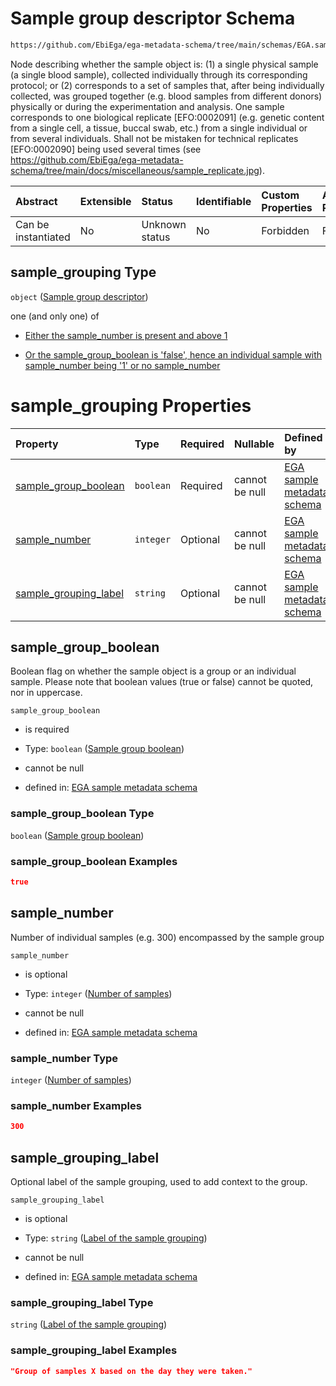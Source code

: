# Sample group descriptor Schema

```txt
https://github.com/EbiEga/ega-metadata-schema/tree/main/schemas/EGA.sample.json#/properties/sample_grouping
```

Node describing whether the sample object is: (1) a single physical sample (a single blood sample), collected individually through its corresponding protocol; or (2) corresponds to a set of samples that, after being individually collected, was grouped together (e.g. blood samples from different donors) physically or during the experimentation and analysis. One sample corresponds to one biological replicate \[EFO:0002091] (e.g. genetic content from a single cell, a tissue, buccal swab, etc.) from a single individual or from several individuals. Shall not be mistaken for technical replicates \[EFO:0002090] being used several times (see <https://github.com/EbiEga/ega-metadata-schema/tree/main/docs/miscellaneous/sample_replicate.jpg>).

| Abstract            | Extensible | Status         | Identifiable | Custom Properties | Additional Properties | Access Restrictions | Defined In                                                        |
| :------------------ | :--------- | :------------- | :----------- | :---------------- | :-------------------- | :------------------ | :---------------------------------------------------------------- |
| Can be instantiated | No         | Unknown status | No           | Forbidden         | Forbidden             | none                | [EGA.sample.json*](../out/EGA.sample.json "open original schema") |

## sample_grouping Type

`object` ([Sample group descriptor](ega-17-properties-sample-group-descriptor.md))

one (and only one) of

*   [Either the sample_number is present and above 1](ega-17-properties-sample-group-descriptor-oneof-either-the-sample_number-is-present-and-above-1.md "check type definition")

*   [Or the sample_group_boolean is 'false', hence an individual sample with sample_number being '1' or no sample_number](ega-17-properties-sample-group-descriptor-oneof-or-the-sample_group_boolean-is-false-hence-an-individual-sample-with-sample_number-being-1-or-no-sample_number.md "check type definition")

# sample_grouping Properties

| Property                                        | Type      | Required | Nullable       | Defined by                                                                                                                                                                                                                                                        |
| :---------------------------------------------- | :-------- | :------- | :------------- | :---------------------------------------------------------------------------------------------------------------------------------------------------------------------------------------------------------------------------------------------------------------- |
| [sample_group_boolean](#sample_group_boolean)   | `boolean` | Required | cannot be null | [EGA sample metadata schema](ega-17-properties-sample-group-descriptor-properties-sample-group-boolean.md "https://github.com/EbiEga/ega-metadata-schema/tree/main/schemas/EGA.sample.json#/properties/sample_grouping/properties/sample_group_boolean")          |
| [sample_number](#sample_number)                 | `integer` | Optional | cannot be null | [EGA sample metadata schema](ega-17-properties-sample-group-descriptor-properties-number-of-samples.md "https://github.com/EbiEga/ega-metadata-schema/tree/main/schemas/EGA.sample.json#/properties/sample_grouping/properties/sample_number")                    |
| [sample_grouping_label](#sample_grouping_label) | `string`  | Optional | cannot be null | [EGA sample metadata schema](ega-17-properties-sample-group-descriptor-properties-label-of-the-sample-grouping.md "https://github.com/EbiEga/ega-metadata-schema/tree/main/schemas/EGA.sample.json#/properties/sample_grouping/properties/sample_grouping_label") |

## sample_group_boolean

Boolean flag on whether the sample object is a group or an individual sample. Please note that boolean values (true or false) cannot be quoted, nor in uppercase.

`sample_group_boolean`

*   is required

*   Type: `boolean` ([Sample group boolean](ega-17-properties-sample-group-descriptor-properties-sample-group-boolean.md))

*   cannot be null

*   defined in: [EGA sample metadata schema](ega-17-properties-sample-group-descriptor-properties-sample-group-boolean.md "https://github.com/EbiEga/ega-metadata-schema/tree/main/schemas/EGA.sample.json#/properties/sample_grouping/properties/sample_group_boolean")

### sample_group_boolean Type

`boolean` ([Sample group boolean](ega-17-properties-sample-group-descriptor-properties-sample-group-boolean.md))

### sample_group_boolean Examples

```json
true
```

## sample_number

Number of individual samples (e.g. 300) encompassed by the sample group

`sample_number`

*   is optional

*   Type: `integer` ([Number of samples](ega-17-properties-sample-group-descriptor-properties-number-of-samples.md))

*   cannot be null

*   defined in: [EGA sample metadata schema](ega-17-properties-sample-group-descriptor-properties-number-of-samples.md "https://github.com/EbiEga/ega-metadata-schema/tree/main/schemas/EGA.sample.json#/properties/sample_grouping/properties/sample_number")

### sample_number Type

`integer` ([Number of samples](ega-17-properties-sample-group-descriptor-properties-number-of-samples.md))

### sample_number Examples

```json
300
```

## sample_grouping_label

Optional label of the sample grouping, used to add context to the group.

`sample_grouping_label`

*   is optional

*   Type: `string` ([Label of the sample grouping](ega-17-properties-sample-group-descriptor-properties-label-of-the-sample-grouping.md))

*   cannot be null

*   defined in: [EGA sample metadata schema](ega-17-properties-sample-group-descriptor-properties-label-of-the-sample-grouping.md "https://github.com/EbiEga/ega-metadata-schema/tree/main/schemas/EGA.sample.json#/properties/sample_grouping/properties/sample_grouping_label")

### sample_grouping_label Type

`string` ([Label of the sample grouping](ega-17-properties-sample-group-descriptor-properties-label-of-the-sample-grouping.md))

### sample_grouping_label Examples

```json
"Group of samples X based on the day they were taken."
```
